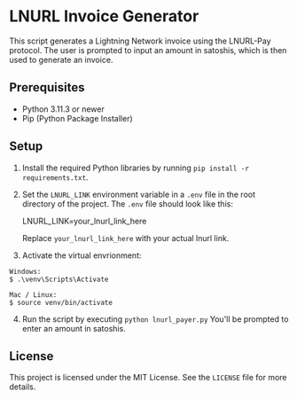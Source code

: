 # LNURL Invoice Generator

This script generates a Lightning Network invoice using the LNURL-Pay protocol. The user is prompted to input an amount in satoshis, which is then used to generate an invoice.

## Prerequisites

- Python 3.11.3 or newer
- Pip (Python Package Installer)

## Setup

1.  Install the required Python libraries by running `pip install -r requirements.txt`.

2.  Set the `LNURL_LINK` environment variable in a `.env` file in the root directory of the project. The `.env` file should look like this:

    LNURL_LINK=your_lnurl_link_here

    Replace `your_lnurl_link_here` with your actual lnurl link.

3.  Activate the virtual envrionment:

```
Windows:
$ .\venv\Scripts\Activate

Mac / Linux:
$ source venv/bin/activate
```

4. Run the script by executing `python lnurl_payer.py`
   You'll be prompted to enter an amount in satoshis.

## License

This project is licensed under the MIT License. See the `LICENSE` file for more details.
